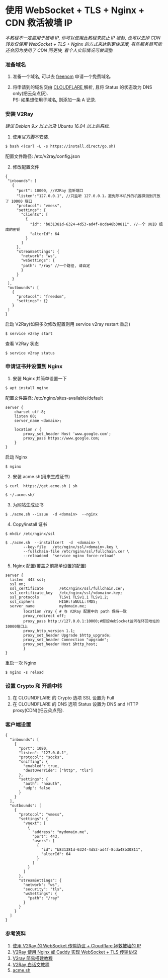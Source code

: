 # 使用 WebSocket + TLS + Nginx + CDN 救活被墙 IP
<i>本教程不一定要用于被墙 IP, 你可以使用此教程来防止 IP 被封, 也可以去掉 CDN 转发仅使用 WebSocket + TLS + Nginx 的方式来达到更快速度, 有些服务器可能还会因为使用了 CDN 而更快, 看个人实际情况可做调整.</i>
### 准备域名
1. 准备一个域名, 可以去 <a href="https://my.freenom.com/">freenom</a> 申请一个免费域名.

2. 将申请到的域名交由 <a href="https://dash.cloudflare.com/"> CLOUDFLARE </a> 解析, 且将 Status 的状态改为 DNS only(把云朵点灰).<br>PS: 如果想使用子域名, 则添加一条 A 记录.

### 安装 V2Ray
<i>建议 Debian 9.x 以上以及 Ubuntu 16.04 以上的系统.</i>

1. 使用官方脚本安装.
```
$ bash <(curl -L -s https://install.direct/go.sh)
```
配置文件路径: /etc/v2ray/config.json

2. 修改配置文件
 ```
 {
  "inbounds": [
    {
      "port": 10000, //V2Ray 监听端口
      "listen":"127.0.0.1", //只监听 127.0.0.1，避免除本机外的机器探测到开放了 10000 端口
      "protocol": "vmess",
      "settings": {
        "clients": [
          {
            "id": "b831381d-6324-4d53-ad4f-8cda48b30811", //一个 UUID 组成的密钥
            "alterId": 64
          }
        ]
      },
      "streamSettings": {
        "network": "ws",
        "wsSettings": {
        "path": "/ray" //一个路径, 请自定
        }
      }
    }
  ],
  "outbounds": [
    {
      "protocol": "freedom",
      "settings": {}
    }
  ]
}
```
 启动 V2Ray(如果多次修改配置则用 service v2ray restart 重启)
 ```
 $ service v2ray start
 ```
 查看 V2Ray 状态
 ```
 $ service v2ray status
 ```
 
### 申请证书并设置到 Nginx
1. 安装 Nginx 并简单设置一下
```
$ apt install nginx
```
配置文件路径: /etc/nginx/sites-available/default
```
server {
    charset utf-8;
    listen 80;
    server_name <domain>;

    location / {
        proxy_set_header Host 'www.google.com';
        proxy_pass https://www.google.com;
    }
}
```
启动 Nginx 
```
$ nginx
```

2. 安装 acme.sh(用来生成证书)
```
$ curl  https://get.acme.sh | sh
```
```
$ ~/.acme.sh/
```

3. 为网站生成证书
```
$ ./acme.sh --issue  -d <domain>  --nginx
```

4. Copy/install 证书
```
$ mkdir /etc/nginx/ssl
```
```
$ ./acme.sh  --installcert  -d  <domain> \
        --key-file   /etc/nginx/ssl/<domain>.key \
        --fullchain-file /etc/nginx/ssl/fullchain.cer \
        --reloadcmd  "service nginx force-reload"
```

5. Nginx 配置(覆盖之前简单设置的配置)
```
server {
  listen  443 ssl;
  ssl on;
  ssl_certificate       /etc/nginx/ssl/fullchain.cer;
  ssl_certificate_key   /etc/nginx/ssl/<domain>.key;
  ssl_protocols         TLSv1 TLSv1.1 TLSv1.2;
  ssl_ciphers           HIGH:!aNULL:!MD5;
  server_name           mydomain.me;
        location /ray { # 与 V2Ray 配置中的 path 保持一致
        proxy_redirect off;
        proxy_pass http://127.0.0.1:10000;#假设WebSocket监听在环回地址的10000端口上
        proxy_http_version 1.1;
        proxy_set_header Upgrade $http_upgrade;
        proxy_set_header Connection "upgrade";
        proxy_set_header Host $http_host;
        }
}
```
重启一次 Nginx
```
$ nginx -s reload
```

### 设置 Crypto 和 开启中转
1. 在 CLOUNDFLARE 的 Crypto 选项 SSL 设置为 Full
2. 在 CLOUNDFLARE 的 DNS 选项 Status 设置为 DNS and HTTP proxy(CDN)(把云朵点亮).

### 客户端设置
```
{
  "inbounds": [
    {
      "port": 1080,
      "listen": "127.0.0.1",
      "protocol": "socks",
      "sniffing": {
        "enabled": true,
        "destOverride": ["http", "tls"]
      },
      "settings": {
        "auth": "noauth",
        "udp": false
      }
    }
  ],
  "outbounds": [
    {
      "protocol": "vmess",
      "settings": {
        "vnext": [
          {
            "address": "mydomain.me",
            "port": 443,
            "users": [
              {
                "id": "b831381d-6324-4d53-ad4f-8cda48b30811",
                "alterId": 64
              }
            ]
          }
        ]
      },
      "streamSettings": {
        "network": "ws",
        "security": "tls",
        "wsSettings": {
          "path": "/ray"
        }
      }
    }
  ]
}
```

### 参考资料
 1. <a href="https://233v2.com/post/5/">使用 V2Ray 的 WebSocket 传输协议 + Cloudflare 拯救被墙的 IP</a>
 2. <a href="https://233v2.com/post/3/">V2Ray 使用 Nginx 或 Caddy 实现 WebSocket + TLS 传输协议</a>
 3. <a href="https://justsweetpotato.wordpress.com/2018/11/03/v2ray-%E7%AE%80%E6%98%93%E6%95%99%E7%A8%8B/">V2ray 简易搭建教程</a>
 3. <a href="https://toutyrater.github.io/advanced/wss_and_web.html">V2Ray 白话文教程</a>
 4. <a href="https://github.com/Neilpang/acme.sh/wiki/%E8%AF%B4%E6%98%8E"> acme.sh </a>
